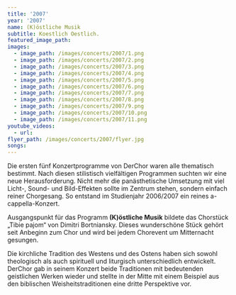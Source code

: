 ```yaml
---
title: '2007'
year: '2007'
name: (K)östliche Musik
subtitle: Koestlich Oestlich.
featured_image_path:
images:
  - image_path: /images/concerts/2007/1.png
  - image_path: /images/concerts/2007/2.png
  - image_path: /images/concerts/2007/3.png
  - image_path: /images/concerts/2007/4.png
  - image_path: /images/concerts/2007/5.png
  - image_path: /images/concerts/2007/6.png
  - image_path: /images/concerts/2007/7.png
  - image_path: /images/concerts/2007/8.png
  - image_path: /images/concerts/2007/9.png
  - image_path: /images/concerts/2007/10.png
  - image_path: /images/concerts/2007/11.png
youtube_videos:
  - url:
flyer_path: /images/concerts/2007/flyer.jpg
songs:
---
```


Die ersten fünf Konzertprogramme von DerChor waren alle thematisch bestimmt. Nach diesen stilistisch vielfältigen Programmen suchten wir eine neue Herausforderung. Nicht mehr die panästhetische Umsetzung mit viel Licht-, Sound- und Bild-Effekten sollte im Zentrum stehen, sondern einfach reiner Chorgesang. So entstand im Studienjahr 2006/2007 ein reines a-cappella-Konzert.

Ausgangspunkt für das Programm **(K)östliche Musik** bildete das Chorstück „Tibie pajom“ von Dimitri Bortniansky. Dieses wunderschöne Stück gehört seit Anbeginn zum Chor und wird bei jedem Chorevent um Mitternacht gesungen.

Die kirchliche Tradition des Westens und des Ostens haben sich sowohl theologisch als auch spirituell und liturgisch unterschiedlich entwickelt. DerChor gab in seinem Konzert beide Traditionen mit bedeutenden geistlichen Werken wieder und stellte in der Mitte mit einem Beispiel aus den biblischen Weisheitstraditionen eine dritte Perspektive vor.